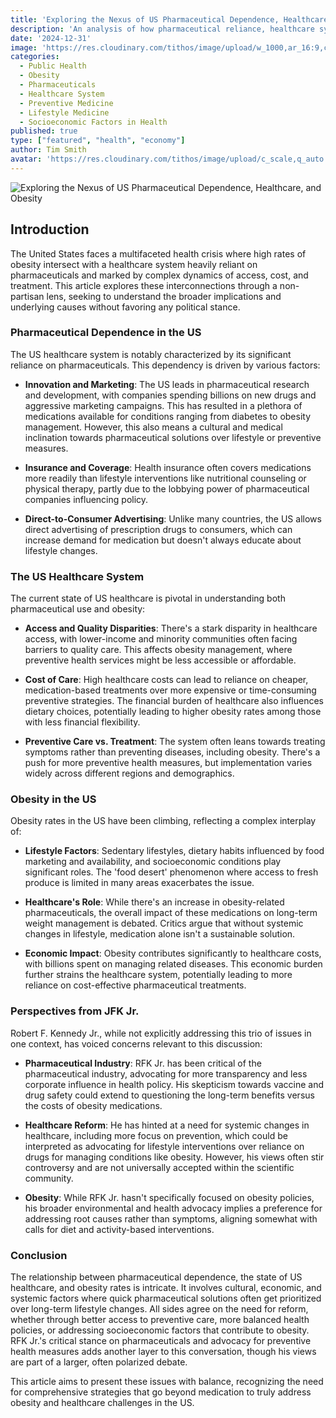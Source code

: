 ```yaml
---
title: 'Exploring the Nexus of US Pharmaceutical Dependence, Healthcare, and Obesity'
description: 'An analysis of how pharmaceutical reliance, healthcare system inefficiencies, and rising obesity rates intersect in the US.'
date: '2024-12-31'
image: 'https://res.cloudinary.com/tithos/image/upload/w_1000,ar_16:9,c_fill,g_auto,e_sharpen/v1735660194/pharma_p37b9s.jpg'
categories:
  - Public Health
  - Obesity
  - Pharmaceuticals
  - Healthcare System
  - Preventive Medicine
  - Lifestyle Medicine
  - Socioeconomic Factors in Health
published: true
type: ["featured", "health", "economy"]
author: Tim Smith
avatar: 'https://res.cloudinary.com/tithos/image/upload/c_scale,q_auto:eco,w_1500/v1735660194/pharma_p37b9s.avif'
---
```


<script>
  import { ExternalLink, Image } from '../lib';
</script>

<Image
  src='https://res.cloudinary.com/tithos/image/upload/ar_1:1,c_fill,g_auto,q_auto:eco,r_max,w_100/v1703907649/me_f8wxaa.avif'
  alt='Exploring the Nexus of US Pharmaceutical Dependence, Healthcare, and Obesity'
/>

## Introduction

The United States faces a multifaceted health crisis where high rates of obesity intersect with a healthcare system heavily reliant on pharmaceuticals and marked by complex dynamics of access, cost, and treatment. This article explores these interconnections through a non-partisan lens, seeking to understand the broader implications and underlying causes without favoring any political stance.

### Pharmaceutical Dependence in the US

The US healthcare system is notably characterized by its significant reliance on pharmaceuticals. This dependency is driven by various factors:

- **Innovation and Marketing**: The US leads in pharmaceutical research and development, with companies spending billions on new drugs and aggressive marketing campaigns. This has resulted in a plethora of medications available for conditions ranging from diabetes to obesity management. However, this also means a cultural and medical inclination towards pharmaceutical solutions over lifestyle or preventive measures.

- **Insurance and Coverage**: Health insurance often covers medications more readily than lifestyle interventions like nutritional counseling or physical therapy, partly due to the lobbying power of pharmaceutical companies influencing policy.

- **Direct-to-Consumer Advertising**: Unlike many countries, the US allows direct advertising of prescription drugs to consumers, which can increase demand for medication but doesn't always educate about lifestyle changes.

### The US Healthcare System

The current state of US healthcare is pivotal in understanding both pharmaceutical use and obesity:

- **Access and Quality Disparities**: There's a stark disparity in healthcare access, with lower-income and minority communities often facing barriers to quality care. This affects obesity management, where preventive health services might be less accessible or affordable.

- **Cost of Care**: High healthcare costs can lead to reliance on cheaper, medication-based treatments over more expensive or time-consuming preventive strategies. The financial burden of healthcare also influences dietary choices, potentially leading to higher obesity rates among those with less financial flexibility.

- **Preventive Care vs. Treatment**: The system often leans towards treating symptoms rather than preventing diseases, including obesity. There's a push for more preventive health measures, but implementation varies widely across different regions and demographics.

### Obesity in the US

Obesity rates in the US have been climbing, reflecting a complex interplay of:

- **Lifestyle Factors**: Sedentary lifestyles, dietary habits influenced by food marketing and availability, and socioeconomic conditions play significant roles. The 'food desert' phenomenon where access to fresh produce is limited in many areas exacerbates the issue.

- **Healthcare's Role**: While there's an increase in obesity-related pharmaceuticals, the overall impact of these medications on long-term weight management is debated. Critics argue that without systemic changes in lifestyle, medication alone isn't a sustainable solution.

- **Economic Impact**: Obesity contributes significantly to healthcare costs, with billions spent on managing related diseases. This economic burden further strains the healthcare system, potentially leading to more reliance on cost-effective pharmaceutical treatments.

### Perspectives from JFK Jr.

Robert F. Kennedy Jr., while not explicitly addressing this trio of issues in one context, has voiced concerns relevant to this discussion:

- **Pharmaceutical Industry**: RFK Jr. has been critical of the pharmaceutical industry, advocating for more transparency and less corporate influence in health policy. His skepticism towards vaccine and drug safety could extend to questioning the long-term benefits versus the costs of obesity medications.

- **Healthcare Reform**: He has hinted at a need for systemic changes in healthcare, including more focus on prevention, which could be interpreted as advocating for lifestyle interventions over reliance on drugs for managing conditions like obesity. However, his views often stir controversy and are not universally accepted within the scientific community.

- **Obesity**: While RFK Jr. hasn't specifically focused on obesity policies, his broader environmental and health advocacy implies a preference for addressing root causes rather than symptoms, aligning somewhat with calls for diet and activity-based interventions.

### Conclusion

The relationship between pharmaceutical dependence, the state of US healthcare, and obesity rates is intricate. It involves cultural, economic, and systemic factors where quick pharmaceutical solutions often get prioritized over long-term lifestyle changes. All sides agree on the need for reform, whether through better access to preventive care, more balanced health policies, or addressing socioeconomic factors that contribute to obesity. RFK Jr.'s critical stance on pharmaceuticals and advocacy for preventive health measures adds another layer to this conversation, though his views are part of a larger, often polarized debate.

This article aims to present these issues with balance, recognizing the need for comprehensive strategies that go beyond medication to truly address obesity and healthcare challenges in the US.